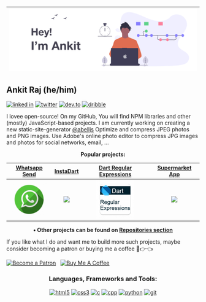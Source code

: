

| ![A cover image](cover_dark.png) |
| ------ |

## Ankit Raj (he/him)

<a href="" target="_blank"> <img src="https://img.shields.io/badge/LinkedIn-0077B5?style=for-the-badge&logo=linkedin&logoColor=white" alt="linked in"/></a>
<a href="" target="_blank"> <img src="https://img.shields.io/badge/Twitter-1DA1F2?style=for-the-badge&logo=twitter&logoColor=white" alt="twitter"/></a>
<a href="" target="_blank"> <img src="https://img.shields.io/badge/dev.to-0A0A0A?style=for-the-badge&logo=dev.to&logoColor=white" alt="dev.to"/></a>
<a href="" target="_blank"> <img src="https://img.shields.io/badge/Dribbble-EA4C89?style=for-the-badge&logo=dribbble&logoColor=white" alt="dribble"/></a>
<a href="" target="_blank"> <img src="https://img.shields.io/badge/Spotify-1ED760?&style=for-the-badge&logo=spotify&logoColor=white" alt=""/></a>
<a href="" target="_blank"> <img src="" alt=""/></a>



I lovee open-source! On my GitHub, You will find NPM libraries and other (mostly) JavaScript-based projects. I am currently working on creating a new static-site-generator [@abelljs](https://github.com/abelljs) Optimize and compress JPEG photos and PNG images. Use Adobe's online photo editor to compress JPG images and photos for social networks, email, ...

<p align="center">
        <strong>Popular projects:</strong>
</p>

<table align="center">
        <thead>
                <tr>
                        <th align="center">
                        <a href="https://github.com/Edenik/Flutter_Send_Whatsapp_App">Whatsapp Send
                                </a></th>
                        <th align="center"><a
                                        href="https://github.com/Edenik/InstaDart-Flutter-Instagram-Clone">InstaDart</a>
                        </th>
                        <th align="center"><a href="https://github.com/Edenik/Dart_Regular_Expressions">Dart Regular
                                        Expressions</a></th>
                        <th align="center"><a href="https://github.com/Edenik/Supermarket-Angular-App">Supermarket
                                        App</a></th>
                </tr>
        </thead>
        <tbody>
                <tr>
                        <td align="center">
                                <a href="https://github.com/Edenik/Flutter_Send_Whatsapp_App">
                                        <img src="https://github.com/Edenik/Flutter_Send_Whatsapp_App/raw/main/android/app/src/main/res/mipmap-xhdpi/ic_launcher_foreground.png?raw=true"
                                                width="100" style="max-width:100%;">
                                </a>
                        </td>
                        <td align="center">
                                <a href="https://github.com/Edenik/InstaDart-Flutter-Instagram-Clone">
                                        <img width="100"
                                                src="https://github.com/Edenik/Flutter-Instagram-Clone/raw/main/media/InstaDartLogo.png?raw=true"
                                                style="max-width:100%;">
                                </a>
                        </td>
                        <td align="center">
                                <a href="https://github.com/Edenik/Dart_Regular_Expressions">
                                        <img width="100"
                                                src="https://github.com/Edenik/Dart_Regular_Expressions/blob/main/android/app/src/main/res/mipmap-xxxhdpi/ic_launcher.png?raw=true"
                                                style="max-width:100%;">
                                </a>
                        </td>
                        <td align="center">
                                <a href="https://github.com/Edenik/Supermarket-Angular-App">
                                        <img width="100"
                                                src="https://supermarketil.web.app/assets/images/fruits.svg"
                                                style="max-width:100%;">
                                </a>
                        </td>
                </tr>
        </tbody>
</table>

<p align="center">
        <strong>• Other projects can be found on <a href="https://github.com/Edenik?tab=repositories"> Repositories
                        section
                </a></strong>
</p>


If you like what I do and want me to build more such projects, maybe consider becoming a patron or buying me a coffee  🥺👉👈

<a href="https://www.patreon.com/saurabhdaware"><img src="https://c5.patreon.com/external/logo/become_a_patron_button@2x.png" alt="Become a Patron" width="150"></a> &nbsp; <a href="https://www.buymeacoffee.com/saurabhdaware" target="_blank"><img src="https://cdn.buymeacoffee.com/buttons/default-yellow.png" alt="Buy Me A Coffee" width="150" ></a>



<h3 align="center">Languages, Frameworks and Tools:</h3>

<p align="center">
     <a href="https://github.com/topics/html" target="_blank"> <img src="https://cdn.worldvectorlogo.com/logos/html5.svg" alt="html5" width="40" height="40" /></a>
     <a href="https://github.com/topics/css" target="_blank"> <img src="https://cdn.worldvectorlogo.com/logos/css-5.svg" alt="css3" width="40" height="40" /></a>
     <a href="https://github.com/topics/c" target="_blank"> <img src="https://cdn.worldvectorlogo.com/logos/c-2975.svg" alt="c" width="40" height="40" /></a>
     <a href="https://github.com/topics/cpp" target="_blank"> <img src="https://cdn.worldvectorlogo.com/logos/c.svg" alt="cpp" width="40" height="40" /></a>
     <a href="https://github.com/topics/python"target="_blank"><img src="https://cdn.worldvectorlogo.com/logos/python-5.svg"alt="python"width="40"height="40"/></a>
     <a href="https://github.com/topics/git" target="_blank"> <img src="https://cdn.worldvectorlogo.com/logos/git-icon.svg" alt="git" width="40" height="40" /></a>
</p>



